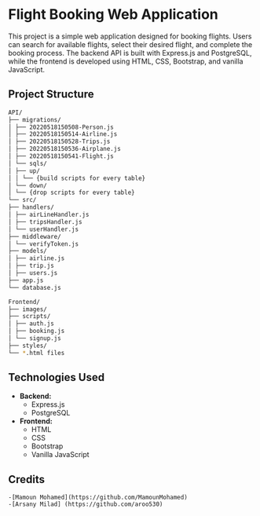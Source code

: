 # Flight Booking Web Application

This project is a simple web application designed for booking flights. Users can search for available flights, select their desired flight, and complete the booking process. The backend API is built with Express.js and PostgreSQL, while the frontend is developed using HTML, CSS, Bootstrap, and vanilla JavaScript.

## Project Structure
```bash
API/
├── migrations/
│ ├── 20220518150508-Person.js
│ ├── 20220518150514-Airline.js
│ ├── 20220518150528-Trips.js
│ ├── 20220518150536-Airplane.js
│ ├── 20220518150541-Flight.js
│ └── sqls/
│ ├── up/
│ │ └── {build scripts for every table}
│ └── down/
│ └── {drop scripts for every table}
└── src/
├── handlers/
│ ├── airLineHandler.js
│ ├── tripsHandler.js
│ └── userHandler.js
├── middleware/
│ └── verifyToken.js
├── models/
│ ├── airline.js
│ ├── trip.js
│ ├── users.js
├── app.js
└── database.js

Frontend/
├── images/
├── scripts/
│ ├── auth.js
│ ├── booking.js
│ └── signup.js
├── styles/
└── *.html files
```
## Technologies Used

- **Backend:**
  - Express.js
  - PostgreSQL
- **Frontend:**
  - HTML
  - CSS
  - Bootstrap
  - Vanilla JavaScript

## Credits 
    -[Mamoun Mohamed](https://github.com/MamounMohamed)
    -[Arsany Milad] (https://github.com/aroo530)



